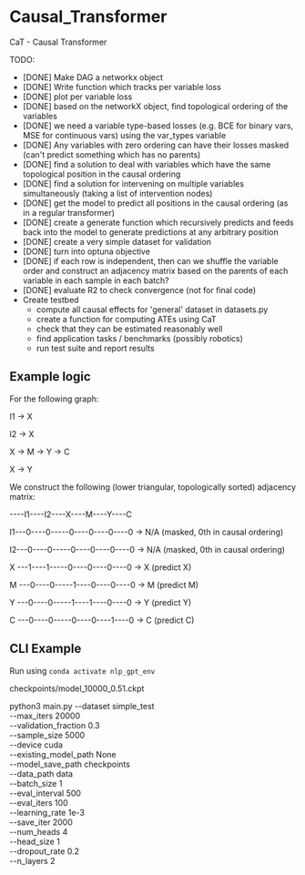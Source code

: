 # Causal_Transformer
CaT - Causal Transformer

TODO:
- [DONE] Make DAG a networkx object
- [DONE] Write function which tracks per variable loss
- [DONE] plot per variable loss
- [DONE] based on the networkX object, find topological ordering of the variables
- [DONE] we need a variable type-based losses (e.g. BCE for binary vars, MSE for continuous vars) using the var_types variable
- [DONE] Any variables with zero ordering can have their losses masked (can't predict something which has no parents)
- [DONE] find a solution to deal with variables which have the same topological position in the causal ordering
- [DONE] find a solution for intervening on multiple variables simultaneously (taking a list of intervention nodes)
- [DONE] get the model to predict all positions in the causal ordering (as in a regular transformer)
- [DONE] create a generate function which recursively predicts and feeds back into the model to generate predictions at any arbitrary position
- [DONE] create a very simple dataset for validation
- [DONE] turn into optuna objective
- [DONE] if each row is independent, then can we shuffle the variable order and construct an adjacency matrix based on the parents of each variable in each sample in each batch?
- [DONE] evaluate R2 to check convergence (not for final code)
- Create testbed
  - compute all causal effects for 'general' dataset in datasets.py 
  - create a function for computing ATEs using CaT 
  - check that they can be estimated reasonably well
  - find application tasks / benchmarks (possibly robotics)
  - run test suite and report results


## Example logic

For the following graph:

I1 -> X

I2 -> X

X -> M -> Y -> C

X -> Y

We construct the following (lower triangular, topologically sorted) adjacency matrix:

----I1----I2----X----M----Y----C

I1---0----0-----0----0----0----0  ->  N/A (masked, 0th in causal ordering)

I2---0----0-----0----0----0----0  ->  N/A (masked, 0th in causal ordering)

X ---1----1-----0----0----0----0   ->  X  (predict X)

M ---0----0-----1----0----0----0   ->  M  (predict M)

Y ---0----0-----1----1----0----0   ->  Y  (predict Y)

C ---0----0-----0----0----1----0   ->  C  (predict C) 




## CLI Example
Run using ```conda activate nlp_gpt_env```

checkpoints/model_10000_0.51.ckpt

python3 main.py --dataset simple_test \
--max_iters 20000 \
--validation_fraction 0.3 \
--sample_size 5000  \
--device cuda \
--existing_model_path  None \
--model_save_path checkpoints \
--data_path data \
--batch_size 1 \
--eval_interval 500 \
--eval_iters 100 \
--learning_rate 1e-3 \
--save_iter 2000 \
--num_heads 4 \
--head_size 1 \
--dropout_rate 0.2 \
--n_layers 2

